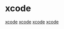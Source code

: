 # xcode

[xcode](https://github.com/x2on/OpenSSL-for-iPhone)
[xcode](https://github.com/rsyncOSX/RsyncOSX)
[xcode](https://github.com/keith/swift-staticlibs)
[xcode](https://github.com/devernay/xcodelegacy)
